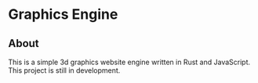# Graphics Engine

## About

This is a simple 3d graphics website engine written in Rust and JavaScript.
This project is still in development.